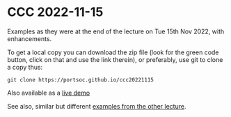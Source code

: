 # CCC 2022-11-15
Examples as they were at the end of the lecture on Tue 15th Nov 2022, with enhancements.

To get a local copy you can download the zip file (look for the green code button, click on that and use the link therein), or preferably, use git to clone a copy thus: 
```shell
git clone https://portsoc.github.io/ccc20221115
```

Also available as a [live demo](https://portsoc.github.io/ccc20221115/)

See also, similar but different [examples from the other lecture](https://github.com/portsoc/ccc20221114).

